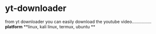 # yt-downloader
from yt downloader you can easily download the youtube video................
**platform**
**linux, kali linux, termux, ubuntu **
